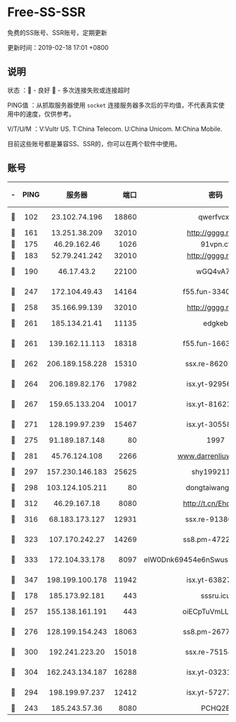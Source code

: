 # Free-SS-SSR

免费的SS账号、SSR账号，定期更新

更新时间：2019-02-18 17:01 +0800

## 说明

状态     ：🙂 - 良好 🙁 - 多次连接失败或连接超时

PING值   ：从抓取服务器使用 `socket` 连接服务器多次后的平均值，不代表真实使用中的速度，仅供参考。

V/T/U/M  ：V:Vultr US. T:China Telecom. U:China Unicom. M:China Mobile.

目前这些账号都是兼容SS、SSR的，你可以在两个软件中使用。

## 账号

|-|PING|服务器|端口|密码|加密方式|区域|V/T/U/M|
|:----:|:----:|:-----:|-----:|:----:|:----:|:----:|:----:|
|🙂|102|23.102.74.196|18860|qwerfvcxz|aes-256-gcm|JP|10↑/10↑/10↑/10↑|
|🙂|161|13.251.38.209|32010|http://gggg.rocks|chacha20|SG|10↑/9↑/9↑/10↑|
|🙂|175|46.29.162.46|1026|91vpn.cf|rc4-md5|RU|10↑/10↑/9↑/10↑|
|🙂|183|52.79.241.242|32010|http://gggg.rocks|chacha20|KR|9↑/10↑/9↑/9↑|
|🙂|190|46.17.43.2|22100|wGQ4vA7D|aes-256-gcm|RU|4↓/10↑/10↑/10↑|
|🙂|247|172.104.49.43|14164|f55.fun-33406567|aes-256-cfb|SG|8↑/8↑/8↑/8↑|
|🙂|258|35.166.99.139|32010|http://gggg.rocks|chacha20|US|10↑/10↑/10↑/10↑|
|🙂|261|185.134.21.41|11135|edgkeb|aes-256-cfb|GB|10↑/10↑/10↑/10↑|
|🙂|261|139.162.11.113|18318|f55.fun-16631582|aes-256-cfb|SG|10↑/10↑/10↑/10↑|
|🙂|262|206.189.158.228|15310|ssx.re-86201886|aes-256-cfb|SG|8↑/8↑/8↑/8↑|
|🙂|264|206.189.82.176|17982|isx.yt-92956496|aes-256-cfb|SG|10↑/10↑/10↑/10↑|
|🙂|267|159.65.133.204|10017|isx.yt-81621873|aes-256-cfb|SG|10↑/10↑/10↑/10↑|
|🙂|271|128.199.97.239|15467|isx.yt-30558820|aes-256-cfb|SG|10↑/10↑/10↑/10↑|
|🙂|275|91.189.187.148|80|1997|chacha20|US|9↑/10↑/9↑/9↑|
|🙂|281|45.76.124.108|2266|www.darrenliuwei.com|aes-256-cfb|AU|10↑/10↑/10↑/10↑|
|🙂|297|157.230.146.183|25625|shy19921124|rc4-md5|US|10↑/10↑/10↑/10↑|
|🙂|298|103.124.105.211|80|dongtaiwang.com|aes-256-cfb|US|10↑/10↑/10↑/10↑|
|🙂|312|46.29.167.18|8080|http://t.cn/EhdmTxe|rc4-md5|RU|10↑/10↑/10↑/10↑|
|🙂|316|68.183.173.127|12931|ssx.re-91380385|aes-256-cfb|US|8↑/8↑/8↑/8↑|
|🙂|323|107.170.242.27|14269|ss8.pm-47220788|aes-256-cfb|US|8↑/8↑/8↑/8↑|
|🙂|333|172.104.33.178|8097|eIW0Dnk69454e6nSwuspv9DmS201tQ0D|aes-256-cfb|SG|10↑/10↑/10↑/10↑|
|🙂|347|198.199.100.178|11942|isx.yt-63827484|aes-256-cfb|US|9↑/10↑/10↑/10↑|
|🙂|178|185.173.92.181|443|sssru.icu|rc4-md5|RU|9↑/7↑/9↑/8↑|
|🙂|257|155.138.161.191|443|oiECpTuVmLLxk4Ts|aes-256-cfb|US|7↑/10↑/10↑/10↑|
|🙂|276|128.199.154.243|18063|ss8.pm-26776960|aes-256-cfb|SG|8↑/8↑/8↑/8↑|
|🙂|300|192.241.223.20|15018|ssx.re-75154549|aes-256-cfb|US|8↑/8↑/8↑/8↑|
|🙂|304|162.243.134.187|16288|isx.yt-03231307|aes-256-cfb|US|10↑/10↑/10↑/10↑|
|🙂|294|198.199.97.237|12412|isx.yt-57277437|aes-256-cfb|US|10↑/10↑/10↑/10↑|
|🙁|243|185.243.57.36|8080|PCHQ2E|rc4-md5|US|10↑/9↑/9↑/10↑|
